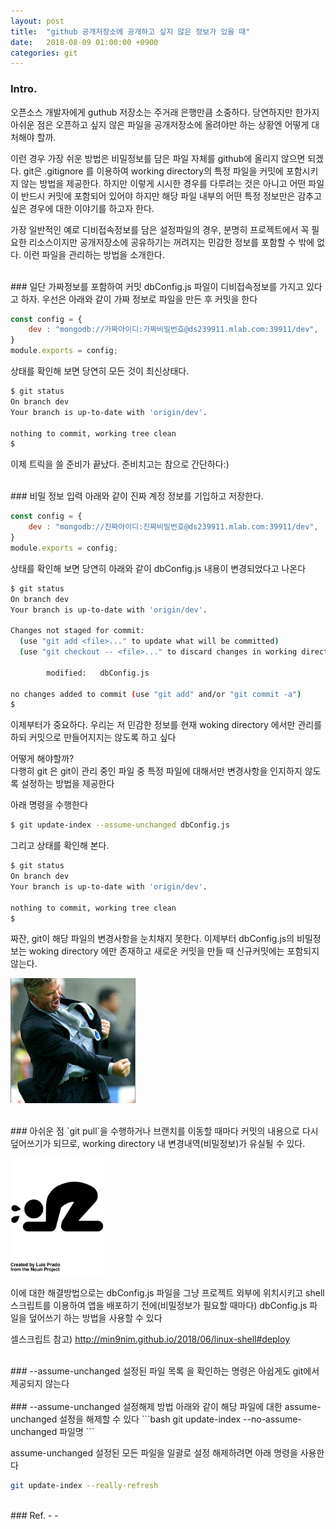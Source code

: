 ```yaml
---
layout: post
title:  "github 공개저장소에 공개하고 싶지 않은 정보가 있을 때"
date:   2018-08-09 01:00:00 +0900
categories: git
---
```

### Intro.
오픈소스 개발자에게 guthub 저장소는 주거래 은행만큼 소중하다. 당연하지만 한가지 아쉬운 점은 오픈하고 싶지 않은 파일을 공개저장소에 올려야만 하는 상황엔 어떻게 대처해야 할까.

이런 경우 가장 쉬운 방법은 비밀정보를 담은 파일 자체를 github에 올리지 않으면 되겠다. git은 .gitignore 를 이용하여 working directory의 특정 파일을 커밋에 포함시키지 않는 방법을 제공한다. 하지만 이렇게 시시한 경우를 다루려는 것은 아니고 어떤 파일이 반드시 커밋에 포함되어 있어야 하지만 해당 파일 내부의 어떤 특정 정보만은 감추고 싶은 경우에 대한 이야기를 하고자 한다.

가장 일반적인 예로 디비접속정보를 담은 설정파일의 경우, 분명히 프로젝트에서 꼭 필요한 리소스이지만 공개저장소에 공유하기는 꺼려지는 민감한 정보를 포함할 수 밖에 없다. 이런 파일을 관리하는 방법을 소개한다.

<br>
### 일단 가짜정보를 포함하여 커밋
dbConfig.js 파일이 디비접속정보를 가지고 있다고 하자. 우선은 아래와 같이 가짜 정보로 파일을 만든 후 커밋을 한다

```javascript
const config = {
    dev : "mongodb://가짜아이디:가짜비밀번호@ds239911.mlab.com:39911/dev",
}
module.exports = config;
```

상태를 확인해 보면 당연히 모든 것이 최신상태다.
```bash
$ git status
On branch dev
Your branch is up-to-date with 'origin/dev'.

nothing to commit, working tree clean
$
```

이제 트릭을 쓸 준비가 끝났다. 준비치고는 참으로 간단하다:)

<br>
### 비밀 정보 입력 
아래와 같이 진짜 계정 정보를 기입하고 저장한다.

```javascript
const config = {
    dev : "mongodb://진짜아이디:진짜비밀번호@ds239911.mlab.com:39911/dev",
}
module.exports = config;
```

상태를 확인해 보면 당연히 아래와 같이 dbConfig.js 내용이 변경되었다고 나온다
```bash
$ git status
On branch dev
Your branch is up-to-date with 'origin/dev'.

Changes not staged for commit:
  (use "git add <file>..." to update what will be committed)
  (use "git checkout -- <file>..." to discard changes in working directory)

        modified:   dbConfig.js

no changes added to commit (use "git add" and/or "git commit -a")
$
```

이제부터가 중요하다. 우리는 저 민감한 정보를 현재 woking directory 에서만 관리를 하되 커밋으로 만들어지지는 않도록 하고 싶다

어떻게 해야할까?  
다행히 git 은 git이 관리 중인 파일 중 특정 파일에 대해서만 변경사항을 인지하지 않도록 설정하는 방법을 제공한다

아래 명령을 수행한다
```bash
$ git update-index --assume-unchanged dbConfig.js
```

그리고 상태를 확인해 본다.

```bash
$ git status
On branch dev
Your branch is up-to-date with 'origin/dev'.

nothing to commit, working tree clean
$
```

짜잔, git이 해당 파일의 변경사항을 눈치채지 못한다. 이제부터 dbConfig.js의 비밀정보는 woking directory 에만 존재하고 새로운 커밋을 만들 때 신규커밋에는 포함되지 않는다.
<p align="left"><img src="/images/ceremony.jpg" width="200"/></p>


<br>
### 아쉬운 점
`git pull`을 수행하거나 브랜치를 이동할 때마다 커밋의 내용으로 다시 덮어쓰기가 되므로, working directory 내 변경내역(비밀정보)가 유실될 수 있다.
<p align="left"><img src="/images/noun_frustration.svg" width="150"/></p>
이에 대한 해결방법으로는 dbConfig.js 파일을 그냥 프로젝트 외부에 위치시키고 shell스크립트를 이용하여 앱을 배포하기 전에(비밀정보가 필요할 때마다) dbConfig.js 파일을 덮어쓰기 하는 방법을 사용할 수 있다

셀스크립트 참고)
<http://min9nim.github.io/2018/06/linux-shell#deploy>

<br>
### --assume-unchanged 설정된 파일 목록
을 확인하는 명령은 아쉽게도 git에서 제공되지 않는다
<!-- <p align="left"><img src="/images/noun_Sad.svg" width="150"/></p> -->


<br>
<br>
### --assume-unchanged 설정해제 방법
아래와 같이 해당 파일에 대한 assume-unchanged 설정을 해제할 수 있다
```bash
git update-index --no-assume-unchanged 파일명
```

assume-unchanged 설정된 모든 파일을 일괄로 설정 해제하려면 아래 명령을 사용한다
```bash
git update-index --really-refresh
```

<br>
### Ref.
- <https://stackoverflow.com/questions/9794931/keep-file-in-a-git-repo-but-dont-track-changes>
- <https://blog.outsider.ne.kr/817>